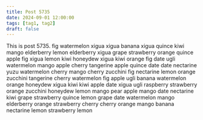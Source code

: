```yaml
---
title: Post 5735
date: 2024-09-01 12:00:00
tags: [tag1, tag2]
draft: false
---
```

This is post 5735.
fig
watermelon
xigua
xigua
banana
xigua
quince
kiwi
mango
elderberry
lemon
elderberry
xigua
grape
strawberry
orange
quince
apple
fig
xigua
lemon
kiwi
honeydew
xigua
kiwi
orange
fig
date
ugli
watermelon
mango
apple
cherry
tangerine
apple
quince
date
date
nectarine
yuzu
watermelon
cherry
mango
cherry
zucchini
fig
nectarine
lemon
orange
zucchini
tangerine
cherry
watermelon
fig
apple
ugli
banana
watermelon
orange
honeydew
xigua
kiwi
kiwi
apple
date
xigua
ugli
raspberry
strawberry
orange
zucchini
honeydew
lemon
mango
pear
apple
mango
date
nectarine
kiwi
grape
strawberry
quince
lemon
grape
date
watermelon
mango
elderberry
orange
strawberry
cherry
cherry
orange
mango
banana
nectarine
lemon
strawberry
lemon

